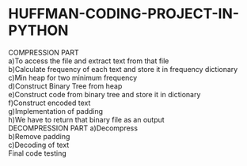 # HUFFMAN-CODING-PROJECT-IN-PYTHON  
COMPRESSION PART  
a)To access the file and extract text from that file  
b)Calculate frequency of each text and store it in frequency dictionary  
c)Min heap for two minimum frequency  
d)Construct Binary Tree from heap  
e)Construct code from binary tree and store it in dictionary  
f)Construct encoded text  
g)Implementation of padding  
h)We have to return that binary file as an output  
DECOMPRESSION PART 
a)Decompress  
b)Remove padding  
c)Decoding of text  
Final code testing  
